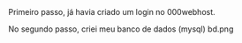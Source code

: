 <!DOCTYPE html>
<html>
<body>
Primeiro passo, já havia criado um login no 000webhost. 

No segundo passo, criei meu banco de dados (mysql)
bd.png
</body>
</html>
